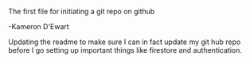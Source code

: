 The first file for initiating a git repo on github

-Kameron D'Ewart

Updating the readme to make sure I can in fact update my git hub repo before I go setting up important things like firestore and authentication.

